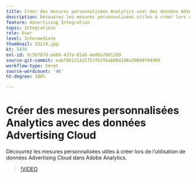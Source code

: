 ```yaml
---
title: Créer des mesures personnalisées Analytics avec des données Advertising Cloud
description: Découvrez les mesures personnalisées utiles à créer lors de l’utilisation de données Advertising Cloud dans Adobe Analytics.
feature: Advertising Integration
topic: Integrations
role: User
level: Intermediate
thumbnail: 35119.jpg
kt: 5476
exl-id: 9c50787d-ee08-437a-81ab-4e0da7861269
source-git-commit: eabf80121425753fb3f6ab00d188a29669f94908
workflow-type: tm+mt
source-wordcount: '46'
ht-degree: 100%

---
```



# Créer des mesures personnalisées Analytics avec des données Advertising Cloud

Découvrez les mesures personnalisées utiles à créer lors de l’utilisation de données Advertising Cloud dans Adobe Analytics.

>[!VIDEO](https://video.tv.adobe.com/v/40447/?quality=12&learn=on&captions=fre_fr)
